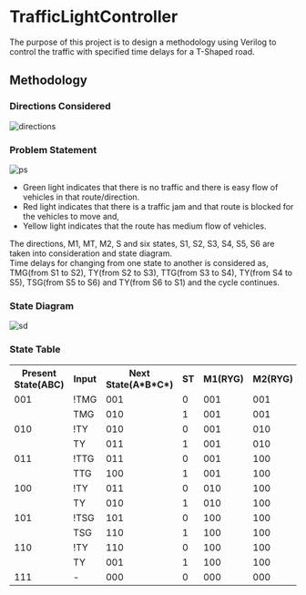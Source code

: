# TrafficLightController
 
The purpose of this project is to design a methodology using Verilog to control the traffic with specified time delays for a T-Shaped road.

## Methodology

### Directions Considered

![directions](https://github.com/user-attachments/assets/22ede362-9d52-4f0e-9cfe-127520759d8c)

### Problem Statement

![ps](https://github.com/user-attachments/assets/f9c0a73c-4430-472e-b7db-12ba3f6821bc)

- Green light indicates that there is no traffic and there is easy flow of vehicles in that route/direction. 
- Red light indicates that there is a traffic jam and that route is blocked for the vehicles to move and, 
- Yellow light indicates that the route has medium flow of vehicles.      

The directions, M1, MT, M2, S and six states, S1, S2, S3, S4, S5, S6 are taken into consideration and state diagram.      
Time delays for changing from one state to another is considered as, TMG(from S1 to S2), TY(from S2 to S3), TTG(from S3 to S4), TY(from S4 to S5), TSG(from S5 to S6) 
and TY(from S6 to S1) and the cycle continues.

### State Diagram

![sd](https://github.com/user-attachments/assets/5b259815-66b9-4c39-b53e-198e2debade9)

### State Table

<table><tr><th colspan="1">Present State(ABC)</th><th colspan="1">Input</th><th colspan="1">Next State(A*B*C*)</th><th colspan="1">ST</th><th>M1(RYG)</th><th>M2(RYG)</th><th>MT(RYG)</th><th>S(RYG)</th></tr>
<tr><td colspan="1" valign="bottom">001</td><td colspan="1">!TMG</td><td colspan="1">001</td><td colspan="1">0</td><td colspan="1">001</td><td colspan="1">001</td><td colspan="1">100</td><td colspan="1">100</td></tr>
<tr><td colspan="1"></td><td colspan="1">TMG</td><td colspan="1">010</td><td colspan="1">1</td><td colspan="1">001</td><td colspan="1">001</td><td colspan="1">100</td><td colspan="1">100</td></tr></td></tr>
<tr><td colspan="1" valign="bottom">010</td><td colspan="1">!TY</td><td colspan="1">010</td><td colspan="1">0</td><td colspan="1">001</td><td colspan="1">010</td><td colspan="1">100</td><td colspan="1">100</td></tr>
<tr><td colspan="1"></td><td colspan="1">TY</td><td colspan="1">011</td><td colspan="1">1</td><td colspan="1">001</td><td colspan="1">010</td><td colspan="1">100</td><td colspan="1">100</td></tr></td></tr>
<tr><td colspan="1" valign="bottom">011</td><td colspan="1">!TTG</td><td colspan="1">011</td><td colspan="1">0</td><td colspan="1">001</td><td colspan="1">100</td><td colspan="1">001</td><td colspan="1">100</td></tr>
<tr><td colspan="1"></td><td colspan="1">TTG</td><td colspan="1">100</td><td colspan="1">1</td><td colspan="1">001</td><td colspan="1">100</td><td colspan="1">001</td><td colspan="1">100</td></tr></td></tr>
<tr><td colspan="1" valign="bottom">100</td><td colspan="1">!TY</td><td colspan="1">011</td><td colspan="1">0</td><td colspan="1">010</td><td colspan="1">100</td><td colspan="1">010</td><td colspan="1">100</td></tr>
<tr><td colspan="1"></td><td colspan="1">TY</td><td colspan="1">010</td><td colspan="1">1</td><td colspan="1">010</td><td colspan="1">100</td><td colspan="1">010</td><td colspan="1">100</td></tr>
<tr><td colspan="1" valign="bottom">101</td><td colspan="1">!TSG</td><td colspan="1">101</td><td colspan="1">0</td><td colspan="1">100</td><td colspan="1">100</td><td colspan="1">100</td><td colspan="1">001</td></tr>
<tr><td colspan="1"></td><td colspan="1">TSG</td><td colspan="1">110</td><td colspan="1">1</td><td colspan="1">100</td><td colspan="1">100</td><td colspan="1">100</td><td colspan="1">001</td></tr>
<tr><td colspan="1" valign="bottom">110</td><td colspan="1">!TY</td><td colspan="1">110</td><td colspan="1">0</td><td colspan="1">100</td><td colspan="1">100</td><td colspan="1">100</td><td colspan="1">010</td></tr>
<tr><td colspan="1"></td><td colspan="1">TY</td><td colspan="1">001</td><td colspan="1">1</td><td colspan="1">100</td><td colspan="1">100</td><td colspan="1">100</td><td colspan="1">010</td></tr>
<tr><td colspan="1" valign="bottom">111</td><td colspan="1">-</td><td colspan="1">000</td><td colspan="1">0</td><td colspan="1">000</td><td colspan="1">000</td><td colspan="1">000</td><td colspan="1">000</td></tr>
